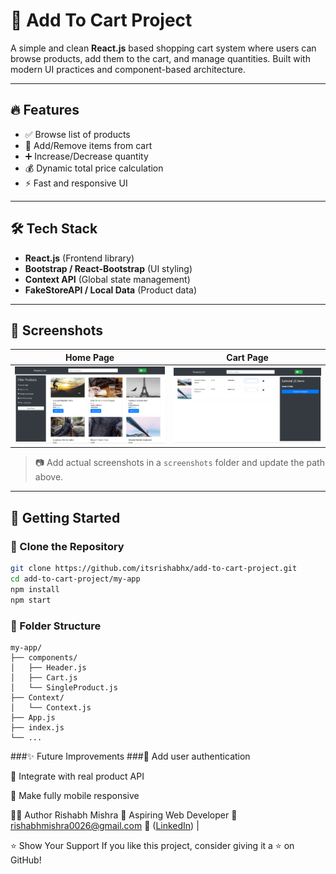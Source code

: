 # 🛒 Add To Cart Project

A simple and clean **React.js** based shopping cart system where users can browse products, add them to the cart, and manage quantities. Built with modern UI practices and component-based architecture.

---

## 🔥 Features

- ✅ Browse list of products
- 🛒 Add/Remove items from cart
- ➕ Increase/Decrease quantity
- 💰 Dynamic total price calculation
- ⚡ Fast and responsive UI

---

## 🛠️ Tech Stack

- **React.js** (Frontend library)
- **Bootstrap / React-Bootstrap** (UI styling)
- **Context API** (Global state management)
- **FakeStoreAPI / Local Data** (Product data)

---

## 📸 Screenshots

| Home Page | Cart Page |
|-----------|-----------|
| ![Home](src/Screenshots/Screenshot%20home.png) | ![Cart](src/Screenshots/Screenshot%20Cart.png) |

> 📷 Add actual screenshots in a `screenshots` folder and update the path above.

---

## 🚀 Getting Started

### 📁 Clone the Repository

```bash
git clone https://github.com/itsrishabhx/add-to-cart-project.git
cd add-to-cart-project/my-app
npm install
npm start
```

### 📂 Folder Structure

```
my-app/
├── components/
│   ├── Header.js
│   ├── Cart.js
│   └── SingleProduct.js
├── Context/
│   └── Context.js
├── App.js
├── index.js
└── ...
```

###✨ Future Improvements
###🔐 Add user authentication

🧾 Integrate with real product API

📱 Make fully mobile responsive

🙋‍♂️ Author
Rishabh Mishra
💼 Aspiring Web Developer
📧 rishabhmishra0026@gmail.com
🔗 ([LinkedIn](https://www.linkedin.com/in/rishabh-mishra-74080b226/)) | 

⭐️ Show Your Support
If you like this project, consider giving it a ⭐️ on GitHub!






